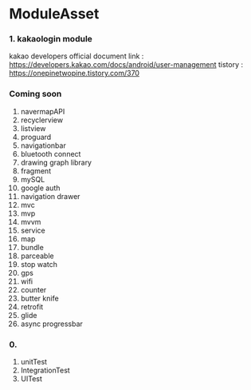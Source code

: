 # ModuleAsset
### 1. kakaologin module
kakao developers official document link : https://developers.kakao.com/docs/android/user-management
tistory : https://onepinetwopine.tistory.com/370


### Coming soon
01. navermapAPI
02. recyclerview
03. listview
04. proguard
05. navigationbar
06. bluetooth connect
07. drawing graph library
08. fragment
09. mySQL
10. google auth
11. navigation drawer 
12. mvc
13. mvp
14. mvvm
15. service
16. map
17. bundle
18. parceable
19. stop watch
20. gps 
21. wifi 
22. counter 
23. butter knife 
24. retrofit
25. glide
26. async progressbar

### 0.
01. unitTest
02. IntegrationTest
03. UITest

